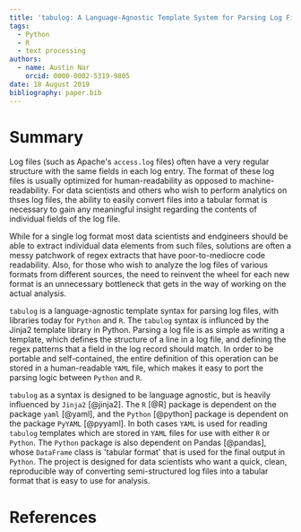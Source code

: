 ```yaml
---
title: 'tabulog: A Language-Agnostic Template System for Parsing Log Files'
tags:
  - Python
  - R
  - text processing
authors:
  - name: Austin Nar
    orcid: 0000-0002-5319-9805
date: 18 August 2019
bibliography: paper.bib
---
```


# Summary

Log files (such as Apache's ``access.log`` files) often have a very regular 
structure with the same fields in each log entry. The format of these log
files is usually optimized for human-readability as opposed to machine-readability.
For data scientists and others who wish to perform analytics on thses log files,
the ability to easily convert files into a tabular format is necessary to gain any 
meaningful insight regarding the contents of individual fields of the log file.

While for a single log format most data scientists and endgineers should be able
to extract individual data elements from such files, solutions are often a messy
patchwork of regex extracts that have poor-to-mediocre code readability. Also, for
those who wish to analyze the log files of various formats from different
sources, the need to reinvent the wheel for each new format is an unnecessary
bottleneck that gets in the way of working on the actual analysis.

``tabulog`` is a language-agnostic template syntax for parsing log files, with
libraries today for ``Python`` and ``R``. The ``tabulog`` syntax is influnced by 
the Jinja2 template library in Python. Parsing a log file is as simple as 
writing a template, which defines the structure of a line in a log file, and 
defining the regex patterns that a field in the log record should match. In order 
to be portable and self-contained, the entire definition of this operation can
be stored in a human-readable ``YAML`` file, which makes it easy to port the parsing
logic between ``Python`` and ``R``. 

``tabulog`` as a syntax is designed to be language agnostic, but is heavily 
influenced by ``Jinja2`` [@jinja2]. The ``R`` [@R] package is dependent on the
package ``yaml`` [@yaml], and the ``Python`` [@python] package is dependent on
the package ``PyYAML`` [@pyyaml]. In both cases ``YAML`` is used for reading 
``tabulog`` templates which are stored in ``YAML`` files for use with either
``R`` or ``Python``. The ``Python`` package is also dependent on Pandas [@pandas],
whose ``DataFrame`` class is 'tabular format' that is used for the final output
in ``Python``. The project is designed for data scientists who want
a quick, clean, reproducible way of converting semi-structured log files into
a tabular format that is easy to use for analysis.


# References